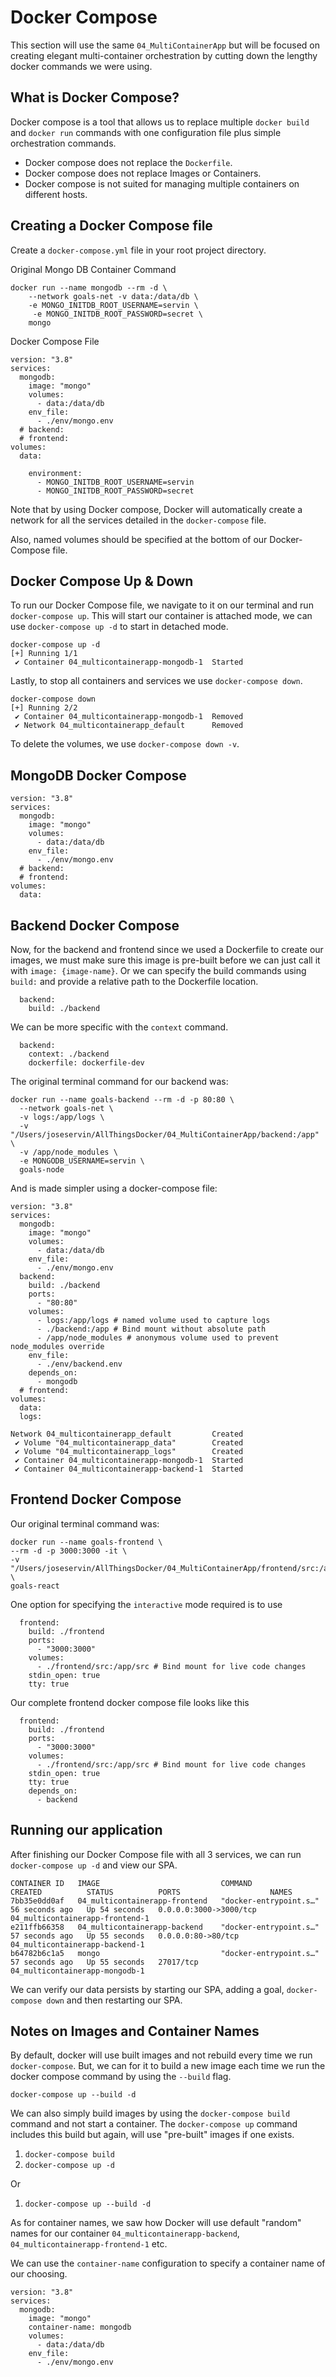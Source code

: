 # Docker Compose

This section will use the same `04_MultiContainerApp` but will be focused on creating elegant multi-container orchestration by cutting down the lengthy docker commands we were using.

## What is Docker Compose?

Docker compose is a tool that allows us to replace multiple `docker build` and `docker run` commands with one configuration file plus simple orchestration commands.

- Docker compose does not replace the `Dockerfile`.
- Docker compose does not replace Images or Containers.
- Docker compose is not suited for managing multiple containers on different hosts.

## Creating a Docker Compose file

Create a `docker-compose.yml` file in your root project directory.

Original Mongo DB Container Command

```terminal
docker run --name mongodb --rm -d \
    --network goals-net -v data:/data/db \
    -e MONGO_INITDB_ROOT_USERNAME=servin \
     -e MONGO_INITDB_ROOT_PASSWORD=secret \
    mongo
```

Docker Compose File

```docker-compose
version: "3.8"
services:
  mongodb:
    image: "mongo"
    volumes:
      - data:/data/db
    env_file:
      - ./env/mongo.env
  # backend:
  # frontend:
volumes:
  data:
```

```docker-compose
    environment:
      - MONGO_INITDB_ROOT_USERNAME=servin
      - MONGO_INITDB_ROOT_PASSWORD=secret
```

Note that by using Docker compose, Docker will automatically create a network for all the services detailed in the `docker-compose` file.

Also, named volumes should be specified at the bottom of our Docker-Compose file.

## Docker Compose Up & Down

To run our Docker Compose file, we navigate to it on our terminal and run `docker-compose up`. This will start our container is attached mode, we can use `docker-compose up -d` to start in detached mode.

```terminal
docker-compose up -d
[+] Running 1/1
 ✔ Container 04_multicontainerapp-mongodb-1  Started
```

Lastly, to stop all containers and services we use `docker-compose down`.

```terminal
docker-compose down
[+] Running 2/2
 ✔ Container 04_multicontainerapp-mongodb-1  Removed
 ✔ Network 04_multicontainerapp_default      Removed
```

To delete the volumes, we use `docker-compose down -v`.

## MongoDB Docker Compose

```docker-compose
version: "3.8"
services:
  mongodb:
    image: "mongo"
    volumes:
      - data:/data/db
    env_file:
      - ./env/mongo.env
  # backend:
  # frontend:
volumes:
  data:
```

## Backend Docker Compose

Now, for the backend and frontend since we used a Dockerfile to create our images, we must make sure this image is pre-built before we can just call it with `image: {image-name}`. Or we can specify the build commands using `build:` and provide a relative path to the Dockerfile location.

```docker-compose
  backend:
    build: ./backend
```

We can be more specific with the `context` command.

```docker-compose
  backend:
    context: ./backend
    dockerfile: dockerfile-dev
```

The original terminal command for our backend was:

```terminal
docker run --name goals-backend --rm -d -p 80:80 \
  --network goals-net \
  -v logs:/app/logs \
  -v "/Users/joseservin/AllThingsDocker/04_MultiContainerApp/backend:/app" \
  -v /app/node_modules \
  -e MONGODB_USERNAME=servin \
  goals-node
```

And is made simpler using a docker-compose file:

```docker-compose
version: "3.8"
services:
  mongodb:
    image: "mongo"
    volumes:
      - data:/data/db
    env_file:
      - ./env/mongo.env
  backend:
    build: ./backend
    ports:
      - "80:80"
    volumes:
      - logs:/app/logs # named volume used to capture logs
      - ./backend:/app # Bind mount without absolute path
      - /app/node_modules # anonymous volume used to prevent node_modules override
    env_file:
      - ./env/backend.env
    depends_on:
      - mongodb
  # frontend:
volumes:
  data:
  logs:
```

```terminal
Network 04_multicontainerapp_default         Created
 ✔ Volume "04_multicontainerapp_data"        Created
 ✔ Volume "04_multicontainerapp_logs"        Created
 ✔ Container 04_multicontainerapp-mongodb-1  Started
 ✔ Container 04_multicontainerapp-backend-1  Started
```

## Frontend Docker Compose

Our original terminal command was:

```terminal
docker run --name goals-frontend \
--rm -d -p 3000:3000 -it \
-v "/Users/joseservin/AllThingsDocker/04_MultiContainerApp/frontend/src:/app/src" \
goals-react
```

One option for specifying the `interactive` mode required is to use

```docker-compose
  frontend:
    build: ./frontend
    ports:
      - "3000:3000"
    volumes:
      - ./frontend/src:/app/src # Bind mount for live code changes
    stdin_open: true
    tty: true
```

Our complete frontend docker compose file looks like this

```docker-compose
  frontend:
    build: ./frontend
    ports:
      - "3000:3000"
    volumes:
      - ./frontend/src:/app/src # Bind mount for live code changes
    stdin_open: true
    tty: true
    depends_on:
      - backend
```

## Running our application

After finishing our Docker Compose file with all 3 services, we can run `docker-compose up -d` and view our SPA.

```terminal
CONTAINER ID   IMAGE                           COMMAND                  CREATED          STATUS          PORTS                    NAMES
7bb35e0dd0af   04_multicontainerapp-frontend   "docker-entrypoint.s…"   56 seconds ago   Up 54 seconds   0.0.0.0:3000->3000/tcp   04_multicontainerapp-frontend-1
e211ffb66358   04_multicontainerapp-backend    "docker-entrypoint.s…"   57 seconds ago   Up 55 seconds   0.0.0.0:80->80/tcp       04_multicontainerapp-backend-1
b64782b6c1a5   mongo                           "docker-entrypoint.s…"   57 seconds ago   Up 55 seconds   27017/tcp                04_multicontainerapp-mongodb-1
```

We can verify our data persists by starting our SPA, adding a goal, `docker-compose down` and then restarting our SPA.

## Notes on Images and Container Names

By default, docker will use built images and not rebuild every time we run `docker-compose`. But, we can for it to build a new image each time we run the docker compose command by using the `--build` flag.

`docker-compose up --build -d`

We can also simply build images by using the `docker-compose build` command and not start a container. The `docker-compose up` command includes this build but again, will use "pre-built" images if one exists.

1. `docker-compose build`
2. `docker-compose up -d`

Or

1. `docker-compose up --build -d`

As for container names, we saw how Docker will use default "random" names for our container `04_multicontainerapp-backend`, `04_multicontainerapp-frontend-1` etc.

We can use the `container-name` configuration to specify a container name of our choosing.

```docker-compose
version: "3.8"
services:
  mongodb:
    image: "mongo"
    container-name: mongodb
    volumes:
      - data:/data/db
    env_file:
      - ./env/mongo.env
```
